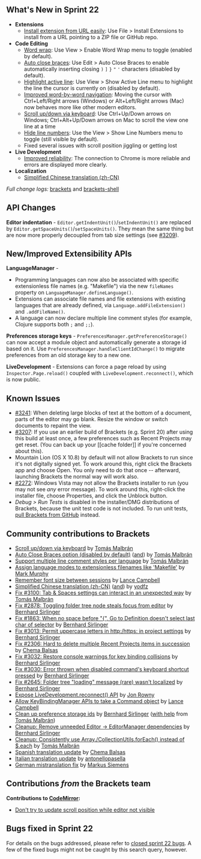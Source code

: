 What's New in Sprint 22
-----------------------
* **Extensions**
    * [Install extension from URL easily](https://trello.com/card/3-extension-installation-url/4f90a6d98f77505d7940ce88/789): Use File > Install Extensions to install from a URL pointing to a ZIP file or GitHub repo.
* **Code Editing**
    * [Word wrap](https://trello.com/card/2-word-wrap/4f90a6d98f77505d7940ce88/270): Use View > Enable Word Wrap menu to toggle (enabled by default).
    * [Auto close braces](https://github.com/brackets-cont/brackets/pull/3040): Use Edit > Auto Close Braces to enable automatically inserting closing `)` `]` `}` `"` `'` characters (disabled by default).
    * [Highlight active line](https://github.com/brackets-cont/brackets/pull/3097): Use View > Show Active Line menu to highlight the line the cursor is currently on (disabled by default).
    * [Improved word-by-word navigation](https://github.com/brackets-cont/brackets/issues/670): Moving the cursor with Ctrl+Left/Right arrows (Windows) or Alt+Left/Right arrows (Mac) now behaves more like other modern editors.
    * [Scroll up/down via keyboard](https://github.com/brackets-cont/brackets/pull/3068): Use Ctrl+Up/Down arrows on Windows; Ctrl+Alt+Up/Down arrows on Mac to scroll the view one line at a time
    * [Hide line numbers](https://github.com/brackets-cont/brackets/pull/3097): Use the View > Show Line Numbers menu to toggle (still visible by default).
    * Fixed several issues with scroll position jiggling or getting lost
* **Live Development**
    * [Improved reliability](https://trello.com/c/R0ZFrFV4): The connection to Chrome is more reliable and errors are displayed more clearly.
* **Localization**
    * [Simplified Chinese translation (zh-CN)](https://github.com/brackets-cont/brackets/pull/3107)

_Full change logs:_ [brackets](https://github.com/brackets-cont/brackets/compare/sprint-21...sprint-22#commits_bucket) and [brackets-shell](https://github.com/brackets-cont/brackets-shell/compare/sprint-21...sprint-22#commits_bucket)


API Changes
-----------
**Editor indentation** - `Editor.getIndentUnit()`/`setIndentUnit()` are replaced by `Editor.getSpaceUnits()`/`setSpaceUnits()`. They mean the same thing but are now more properly decoupled from tab size settings (see [#3209](https://github.com/brackets-cont/brackets/pull/3209)).

New/Improved Extensibility APIs
-------------------------------
**LanguageManager** - 

* Programming languages can now also be associated with specific extensionless file names (e.g. "Makefile") via the new `fileNames` property on `LanguageManager.defineLanguage()`.
* Extensions can associate file names and file extensions with existing languages that are already defined, via `Language.addFileExtension()` and `.addFileName()`.
* A language can now declare multiple line comment styles (for example, Clojure supports both `;` and `;;`).

**Preferences storage keys** - `PreferencesManager.getPreferenceStorage()` can now accept a module object and automatically generate a storage id based on it. Use `PreferencesManager.handleClientIdChange()` to migrate preferences from an old storage key to a new one.

**LiveDevelopment** - Extensions can force a page reload by using `Inspector.Page.reload()` coupled with `LiveDevelopment.reconnect()`, which is now public.

Known Issues
------------
* [#3241](https://github.com/brackets-cont/brackets/issues/3241): When deleting large blocks of text at the bottom of a document, parts of the editor may go blank. Resize the window or switch documents to repaint the view.
* [#3207](https://github.com/brackets-cont/brackets/issues/3207): If you use an earlier build of Brackets (e.g. Sprint 20) after using this build at least once, a few preferences such as Recent Projects may get reset. (You can back up your [[cache folder]] if you're concerned about this).
* Mountain Lion (OS X 10.8) by default will not allow Brackets to run since it's not digitally signed yet.  To work around this, right click the Brackets app and choose Open.  You only need to do that once -- afterward, launching Brackets the normal way will work also.
* [#2272](https://github.com/brackets-cont/brackets/issues/2272): Windows Vista may not allow the Brackets installer to run (you may not see _any_ error message). To work around this, right-click the installer file, choose Properties, and click the Unblock button.
* _Debug > Run Tests_ is disabled in the installer/DMG distributions of Brackets, because the unit test code is not included. To run unit tests, [pull Brackets from GitHub](https://github.com/brackets-cont/brackets/wiki/How-to-Hack-on-Brackets#wiki-getcode) instead.


Community contributions to Brackets
-----------------------------------
* [Scroll up/down via keyboard](https://github.com/brackets-cont/brackets/pull/3068) by [Tomás Malbrán](https://github.com/TomMalbran)
* [Auto Close Braces option (disabled by default)](https://github.com/brackets-cont/brackets/pull/3040) ([and](https://github.com/brackets-cont/brackets/pull/3075)) by [Tomás Malbrán](https://github.com/TomMalbran)
* [Support multiple line comment styles per language](https://github.com/brackets-cont/brackets/pull/3121) by [Tomás Malbrán](https://github.com/TomMalbran)
* [Assign language modes to extensionless filenames like 'Makefile'](https://github.com/brackets-cont/brackets/pull/3029) by [Mark Murphy](https://github.com/MarkMurphy)
* [Remember font size between sessions](https://github.com/brackets-cont/brackets/pull/3027) by [Lance Campbell](https://github.com/lkcampbell)
* [Simplified Chinese translation (zh-CN)](https://github.com/brackets-cont/brackets/pull/3107) ([and](https://github.com/brackets-cont/brackets/pull/3112)) by [yodfz](https://github.com/yodfz)
* [Fix #3100: Tab & Spaces settings can interact in an unexpected way](https://github.com/brackets-cont/brackets/pull/3209) by [Tomás Malbrán](https://github.com/TomMalbran)
* [Fix #2878: Toggling folder tree node steals focus from editor](https://github.com/brackets-cont/brackets/pull/2879) by [Bernhard Sirlinger](https://github.com/WebsiteDeveloper)
* [Fix #1863: When no space before "{", Go to Definition doesn't select last char of selector](https://github.com/brackets-cont/brackets/pull/3082) by [Bernhard Sirlinger](https://github.com/WebsiteDeveloper)
* [Fix #3013: Permit uppercase letters in http:/https: in project settings](https://github.com/brackets-cont/brackets/pull/3019) by [Bernhard Sirlinger](https://github.com/WebsiteDeveloper)
* [Fix #2306: Hard to delete multiple Recent Projects items in succession](https://github.com/brackets-cont/brackets/pull/2590) by [Chema Balsas](https://github.com/jbalsas)
* [Fix #3032: Restore console warnings for key binding collisions](https://github.com/brackets-cont/brackets/pull/3081) by [Bernhard Sirlinger](https://github.com/WebsiteDeveloper)
* [Fix #3030: Error thrown when disabled command's keyboard shortcut pressed](https://github.com/brackets-cont/brackets/pull/3045) by [Bernhard Sirlinger](https://github.com/WebsiteDeveloper)
* [Fix #2645: Folder tree "loading" message (rare) wasn't localized](https://github.com/brackets-cont/brackets/pull/3020) by [Bernhard Sirlinger](https://github.com/WebsiteDeveloper)
* [Expose LiveDevelopment.reconnect() API](https://github.com/brackets-cont/brackets/pull/3214) by [Jon Rowny](https://github.com/jrowny)
* [Allow KeyBindingManager APIs to take a Command object](https://github.com/brackets-cont/brackets/pull/3058) by [Lance Campbell](https://github.com/lkcampbell)
* [Clean up preference storage ids](https://github.com/brackets-cont/brackets/pull/3018) by [Bernhard Sirlinger](https://github.com/WebsiteDeveloper) ([with help](https://github.com/brackets-cont/brackets/pull/3101) from [Tomás Malbrán](https://github.com/TomMalbran))
* [Cleanup: Remove unneeded Editor -> EditorManager dependencies](https://github.com/brackets-cont/brackets/pull/2750) by [Bernhard Sirlinger](https://github.com/WebsiteDeveloper)
* [Cleanup: Consistently use Array./CollectionUtils.forEach() instead of $.each](https://github.com/brackets-cont/brackets/pull/3087) by [Tomás Malbrán](https://github.com/TomMalbran)
* [Spanish translation update](https://github.com/brackets-cont/brackets/pull/3204) by [Chema Balsas](https://github.com/jbalsas)
* [Italian translation update](https://github.com/brackets-cont/brackets/pull/2996) by [antonellopasella](https://github.com/antonellopasella)
* [German mistranslation fix](https://github.com/brackets-cont/brackets/pull/3096) by [Markus Siemens](https://github.com/msiemens)

Contributions _from_ the Brackets team
--------------------------------------
**Contributions to [CodeMirror](https://github.com/marijnh/CodeMirror):**
* [Don't try to update scroll position while editor not visible](https://github.com/marijnh/CodeMirror/pull/1350)

Bugs fixed in Sprint 22
-----------------------
For details on the bugs addressed, please refer to [closed sprint 22 bugs](https://github.com/brackets-cont/brackets/issues?labels=&milestone=9&state=closed). A few of the fixed bugs might not be caught by this search query, however.